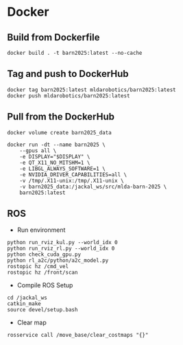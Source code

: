 # Docker

## Build from Dockerfile

```shell
docker build . -t barn2025:latest --no-cache
```

## Tag and push to DockerHub

```
docker tag barn2025:latest mldarobotics/barn2025:latest
docker push mldarobotics/barn2025:latest
```

## Pull from the DockerHub

```shell
docker volume create barn2025_data

docker run -dt --name barn2025 \
    --gpus all \
    -e DISPLAY="$DISPLAY" \
    -e QT_X11_NO_MITSHM=1 \
    -e LIBGL_ALWAYS_SOFTWARE=1 \
    -e NVIDIA_DRIVER_CAPABILITIES=all \
    -v /tmp/.X11-unix:/tmp/.X11-unix \
    -v barn2025_data:/jackal_ws/src/mlda-barn-2025 \
    barn2025:latest
```

## ROS

- Run environment
```shell
python run_rviz_kul.py --world_idx 0
python run_rviz_rl.py --world_idx 0
python check_cuda_gpu.py 
python rl_a2c/python/a2c_model.py
rostopic hz /cmd_vel
rostopic hz /front/scan
```

- Compile ROS Setup
```shell
cd /jackal_ws
catkin_make
source devel/setup.bash
```

- Clear map

```shell
rosservice call /move_base/clear_costmaps "{}"
```




